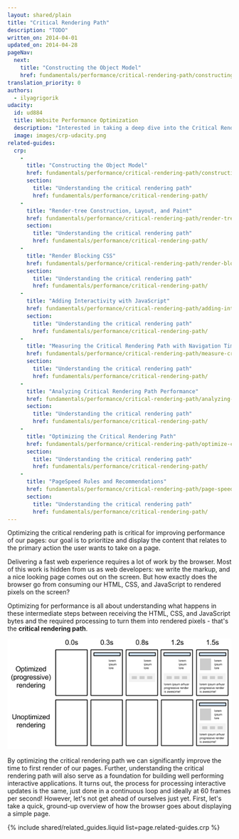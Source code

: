 ```yaml
---
layout: shared/plain
title: "Critical Rendering Path"
description: "TODO"
written_on: 2014-04-01
updated_on: 2014-04-28
pageNav:
  next:
    title: "Constructing the Object Model"
    href: fundamentals/performance/critical-rendering-path/constructing-the-object-model
translation_priority: 0
authors:
  - ilyagrigorik
udacity:
  id: ud884
  title: Website Performance Optimization
  description: "Interested in taking a deep dive into the Critical Rendering Path? Check out or companion course and learn how the browser converts HTML, CSS, and JavaScript to pixels on the screen, how to use DevTools to measure performance, and how to optimize the Critical Rendering Path of your pages."
  image: images/crp-udacity.png
related-guides:
  crp:
    -
      title: "Constructing the Object Model"
      href: fundamentals/performance/critical-rendering-path/constructing-the-object-model
      section:
        title: "Understanding the critical rendering path"
        href: fundamentals/performance/critical-rendering-path/
    -
      title: "Render-tree Construction, Layout, and Paint"
      href: fundamentals/performance/critical-rendering-path/render-tree-construction
      section:
        title: "Understanding the critical rendering path"
        href: fundamentals/performance/critical-rendering-path/
    -
      title: "Render Blocking CSS"
      href: fundamentals/performance/critical-rendering-path/render-blocking-css
      section:
        title: "Understanding the critical rendering path"
        href: fundamentals/performance/critical-rendering-path/
    -
      title: "Adding Interactivity with JavaScript"
      href: fundamentals/performance/critical-rendering-path/adding-interactivity-with-javascript
      section:
        title: "Understanding the critical rendering path"
        href: fundamentals/performance/critical-rendering-path/
    -
      title: "Measuring the Critical Rendering Path with Navigation Timing"
      href: fundamentals/performance/critical-rendering-path/measure-crp
      section:
        title: "Understanding the critical rendering path"
        href: fundamentals/performance/critical-rendering-path/
    -
      title: "Analyzing Critical Rendering Path Performance"
      href: fundamentals/performance/critical-rendering-path/analyzing-crp
      section:
        title: "Understanding the critical rendering path"
        href: fundamentals/performance/critical-rendering-path/
    -
      title: "Optimizing the Critical Rendering Path"
      href: fundamentals/performance/critical-rendering-path/optimize-crp
      section:
        title: "Understanding the critical rendering path"
        href: fundamentals/performance/critical-rendering-path/
    -
      title: "PageSpeed Rules and Recommendations"
      href: fundamentals/performance/critical-rendering-path/page-speed-rules-and-recomendations
      section:
        title: "Understanding the critical rendering path"
        href: fundamentals/performance/critical-rendering-path/
---
```


<p class="intro">
  Optimizing the critical rendering path is critical for improving performance 
  of our pages: our goal is to prioritize and display the content that relates
  to the primary action the user wants to take on a page.
</p>

Delivering a fast web experience requires a lot of work by the browser. Most of
this work is hidden from us as web developers: we write the markup, and a nice
looking page comes out on the screen. But how exactly does the browser go from
consuming our HTML, CSS, and JavaScript to rendered pixels on the screen?

Optimizing for performance is all about understanding what happens in these
intermediate steps between receiving the HTML, CSS, and JavaScript bytes and
the required processing to turn them into rendered pixels - that's
the **critical rendering path**.

<img src="images/progressive-rendering.png" class="center" alt="progressive page rendering">

By optimizing the critical rendering path we can significantly improve the
time to first render of our pages. Further, understanding the critical
rendering path will also serve as a foundation for building well performing
interactive applications. It turns out, the process for processing interactive
updates is the same, just done in a continuous loop and ideally at 60 frames
per second! However, let's not get ahead of ourselves just yet. First, let's
take a quick, ground-up overview of how the browser goes about displaying a
simple page.

{% include shared/related_guides.liquid list=page.related-guides.crp %}

